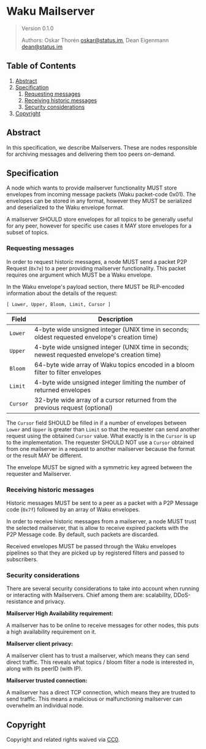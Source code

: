 # Waku Mailserver

> Version 0.1.0
>
> Authors: Oskar Thorén <oskar@status.im>, Dean Eigenmann <dean@status.im>

## Table of Contents

1. [Abstract](#abstract)
2. [Specification](#specification)
    1. [Requesting messages](#requesting-messages)
    2. [Receiving historic messages](#receiving-historic-messages)
    3. [Security considerations](#security-considerations)
3. [Copyright](#copyright)

## Abstract

In this specification, we describe Mailservers. These are nodes responsible for archiving messages and delivering them too peers on-demand.

## Specification

A node which wants to provide mailserver functionality MUST store envelopes from incoming message packets (Waku packet-code 0x01). The envelopes can be stored in any format, however they MUST be serialized and deserialized to the Waku envelope format.

A mailserver SHOULD store envelopes for all topics to be generally useful for any peer, however for specific use cases it MAY store envelopes for a subset of topics.

### Requesting messages

In order to request historic messages, a node MUST send a packet P2P Request (`0x7e`) to a peer providing mailserver functionality. This packet requires one argument which MUST be a Waku envelope.

In the Waku envelope's payload section, there MUST be RLP-encoded information about the details of the request:

```
[ Lower, Upper, Bloom, Limit, Cursor ]
```

| Field    |   Description                                                                                    |
| -------- | ------------------------------------------------------------------------------------------------ |
| `Lower`  |   4-byte wide unsigned integer (UNIX time in seconds; oldest requested envelope's creation time) |
| `Upper`  |   4-byte wide unsigned integer (UNIX time in seconds; newest requested envelope's creation time) |
| `Bloom`  |   64-byte wide array of Waku topics encoded in a bloom filter to filter envelopes                |
| `Limit`  |   4-byte wide unsigned integer limiting the number of returned envelopes                         |
| `Cursor` |   32-byte wide array of a cursor returned from the previous request (optional)                   |

The `Cursor` field SHOULD be filled in if a number of envelopes between `Lower` and `Upper` is greater than `Limit` so that the requester can send another request using the obtained `Cursor` value. What exactly is in the `Cursor` is up to the implementation. The requester SHOULD NOT use a `Cursor` obtained from one mailserver in a request to another mailserver because the format or the result MAY be different.

The envelope MUST be signed with a symmetric key agreed between the requester and Mailserver.

### Receiving historic messages

Historic messages MUST be sent to a peer as a packet with a P2P Message code (`0x7f`) followed by an array of Waku envelopes.

In order to receive historic messages from a mailserver, a node MUST trust the selected mailserver, that is allow to receive expired packets with the P2P Message code. By default, such packets are discarded.

Received envelopes MUST be passed through the Waku envelopes pipelines so that they are picked up by registered filters and passed to subscribers.

### Security considerations

There are several security considerations to take into account when running or interacting with Mailservers. Chief among them are: scalability, DDoS-resistance and privacy.

**Mailserver High Availability requirement:**

A mailserver has to be online to receive messages for other nodes, this puts a high availability requirement on it.

**Mailserver client privacy:**

A mailserver client has to trust a mailserver, which means they can send direct traffic. This reveals what topics / bloom filter a node is interested in, along with its peerID (with IP).

**Mailserver trusted connection:**

A mailserver has a direct TCP connection, which means they are trusted to send traffic. This means a malicious or malfunctioning mailserver can overwhelm an individual node.

## Copyright

Copyright and related rights waived via [CC0](https://creativecommons.org/publicdomain/zero/1.0/).
